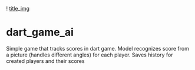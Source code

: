 ! [title_img](/imgs/title.jpg)
# dart_game_ai
Simple game that tracks scores in dart game. Model recognizes score from a picture (handles different angles) for each player. Saves history for created players and their scores
